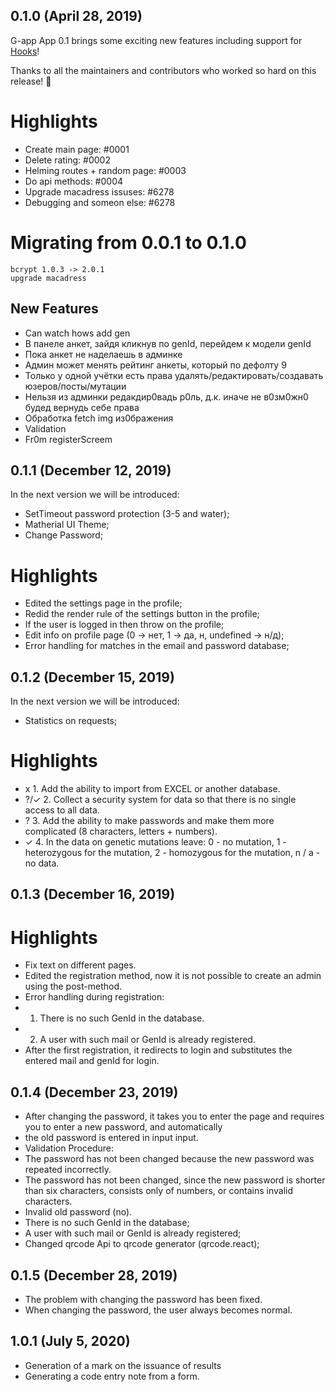  ## 0.1.0 (April 28, 2019)

G-app App 0.1 brings some exciting new features including support for [Hooks](https://hooks-intro.html)!

Thanks to all the maintainers and contributors who worked so hard on this release! :tada:

# Highlights

- Create main page: #0001
- Delete rating: #0002
- Helming routes + random page: #0003
- Do api methods: #0004
- Upgrade macadress issuses: #6278
- Debugging and someon else: #6278

# Migrating from 0.0.1 to 0.1.0

	bcrypt 1.0.3 -> 2.0.1
	upgrade macadress

## New Features

- Can watch hows add gen
- В панеле анкет, зайдя кликнув по genId, перейдем к модели genId
- Пока анкет не наделаешь в админке
- Админ может менять рейтинг анкеты, который по дефолту 9
- Только у одной учётки есть права удалять/редактировать/создавать юзеров/посты/мутации 
- Нельзя из админки редакдир0вадь р0ль, д.к. иначе не в0зм0жн0 будед вернудь себе права
- Обработка fetch img из0бражения
- Validation
- Fr0m registerScreem

 ## 0.1.1 (December 12, 2019)

 In the next version we will be introduced: 
 - SetTimeout password protection (3-5 and water);
 - Matherial UI Theme;
 - Change Password;

# Highlights

- Edited the settings page in the profile;
- Redid the render rule of the settings button in the profile;
- If the user is logged in then throw on the profile;
- Edit info on profile page (0 -> нет, 1 -> да, н, undefined -> н/д);
- Error handling for matches in the email and password database;

 ## 0.1.2 (December 15, 2019)

 In the next version we will be introduced: 
 - Statistics on requests;

# Highlights

- x    1. Add the ability to import from EXCEL or another database.
- ?/✓  2. Collect a security system for data so that there is no single access to all data.
- ?    3. Add the ability to make passwords and make them more complicated (8 characters, letters + numbers).
- ✓    4. In the data on genetic mutations leave: 0 - no mutation, 1 - heterozygous for the mutation, 2 - homozygous for the mutation, n / a - no data.

 ## 0.1.3 (December 16, 2019)

# Highlights

- Fix text on different pages.
- Edited the registration method, now it is not possible to create an admin using the post-method.
- Error handling during registration:
- 1. There is no such GenId in the database.
- 2. A user with such mail or GenId is already registered.
- After the first registration, it redirects to login and substitutes the entered mail and genId for login.

 ## 0.1.4 (December 23, 2019)

- After changing the password, it takes you to enter the page and requires you to enter a new password, and automatically
- the old password is entered in input input.
- Validation Procedure:
- The password has not been changed because the new password was repeated incorrectly.
- The password has not been changed, since the new password is shorter than six characters, consists only of numbers, or contains invalid characters.
- Invalid old password (no).
- There is no such GenId in the database;
- A user with such mail or GenId is already registered;
- Changed qrcode Api to qrcode generator (qrcode.react);

 ## 0.1.5 (December 28, 2019)

- The problem with changing the password has been fixed.
- When changing the password, the user always becomes normal.

 ## 1.0.1 (July 5, 2020)

- Generation of a mark on the issuance of results
- Generating a code entry note from a form.